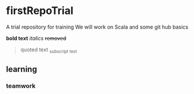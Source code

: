 # firstRepoTrial
A trial repository for training
We will work on Scala and some git hub basics

**bold text**
*italics*
~~removed~~
> quoted text
<sub>subscript text</sub>

## learning
### teamwork
